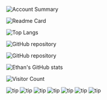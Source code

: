 ![Account Summary](https://github-stats.ubrong.com/api?username=ethanYaoyx&amp;show_icons=true;theme=cobalt)

![Readme Card](https://github-readme-stats.vercel.app/api/pin/?username=ethanYaoyx&repo=github-readme-stats;theme=cobalt)

![Top Langs](https://github-readme-stats.vercel.app/api/top-langs/?username=ethanYaoyx)

![GitHub repository](https://github-readme-stats.vercel.app/api/pin/?username=ethanYaoyx&repo=ethanYaoyx-Image_Generation_for_Medical_Application_Dog_hip&amp)

![GitHub repository](https://github-readme-stats.vercel.app/api/pin/?username=ethanYaoyx&repo=Dog_heart_Classification&amp&amp)

![Ethan's GitHub stats](https://github-readme-stats.vercel.app/api?username=ethanYaoyx&count_private=true&show_icons=true&theme=dracula)

![Visitor Count](https://profile-counter.glitch.me/{ethanYaoyx}/count.svg)

![tip](https://badgen.net/badge/github/1.0.0/green?icon=github)
![tip](https://badgen.net/badge/python/1.0.0/green?icon=packagephobia)
![tip](https://badgen.net/badge/pytorch/1.0.0/green?icon=packagephobia)
![tip](https://badgen.net/badge/pandas/1.0.0/green?icon=packagephobia)
![tip](https://badgen.net/badge/diffusers/1.0.0/green?icon=packagephobia)
![tip](https://badgen.net/badge/huggingface/1.0.0/green?icon=packagephobia)
![tip](https://badgen.net/badge/transformers/1.0.0/green?icon=packagephobia)
<!--
![GitHub repository](https://github-stats.ubrong.com/api/pin/?username=ethanYaoyx&amp;repo=Dog_heart_Classification&amp;theme=dark)
**ethanYaoyx/ethanYaoyx** is a ✨ _special_ ✨ repository because its `README.md` (this file) appears on your GitHub profile.

Here are some ideas to get you started:

- 🔭 I’m currently working on ...
- 🌱 I’m currently learning ...
- 👯 I’m looking to collaborate on ...
- 🤔 I’m looking for help with ...
- 💬 Ask me about ...
- 📫 How to reach me: ...
- 😄 Pronouns: ...
- ⚡ Fun fact: ...
-->
